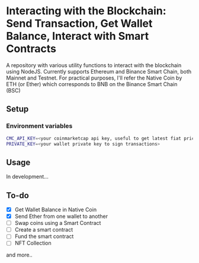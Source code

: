 # Interacting with the Blockchain: Send Transaction, Get Wallet Balance, Interact with Smart Contracts
A repository with various utility functions to interact with the blockchain using NodeJS. Currently supports Ethereum and Binance Smart Chain, both Mainnet and Testnet. For practical purposes, I'll refer the Native Coin by ETH (or Ether) which corresponds to BNB on the Binance Smart Chain (BSC)

## Setup
### Environment variables
```bash
CMC_API_KEY=<your coinmarketcap api key, useful to get latest fiat prices>
PRIVATE_KEY=<your wallet private key to sign transactions>
```

## Usage
In development...

## To-do
- [x] Get Wallet Balance in Native Coin
- [x] Send Ether from one wallet to another
- [ ] Swap coins using a Smart Contract
- [ ] Create a smart contract
- [ ] Fund the smart contract
- [ ] NFT Collection

and more..